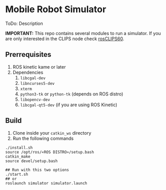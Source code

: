 # Mobile Robot Simulator

ToDo: Description

**IMPORTANT:** This repo contains several modules to run a simulator.
If you are only interested in the CLIPS node check [rosCLIPS60](https://github.com/kyordhel/rosCLIPS60).

## Prerrequisites

1. ROS kinetic kame or later
2. Dependencies
    1. `libcgal-dev`
    2. `libncurses5-dev`
    3. `xterm`
    4. `python3-tk` or `python-tk` (depends on ROS distro)
    5. `libopencv-dev`
    6. `libcgal-qt5-dev` (if you are using ROS Kinetic)
## Build

1. Clone inside your `catkin_ws` directory
2. Run the following commands
```
./install.sh
source /opt/ros/«ROS DISTRO»/setup.bash
catkin_make
source devel/setup.bash

## Run with this two options
./start.sh 
## or
roslaunch simulator simulator.launch
```

